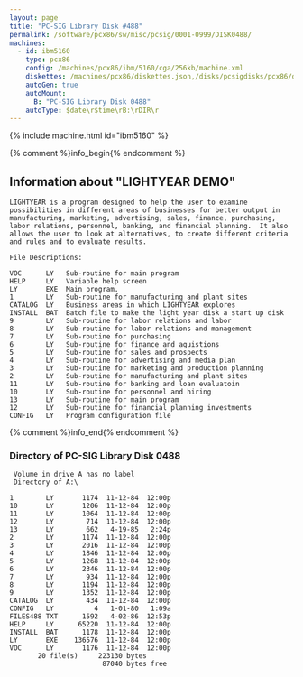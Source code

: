 ```yaml
---
layout: page
title: "PC-SIG Library Disk #488"
permalink: /software/pcx86/sw/misc/pcsig/0001-0999/DISK0488/
machines:
  - id: ibm5160
    type: pcx86
    config: /machines/pcx86/ibm/5160/cga/256kb/machine.xml
    diskettes: /machines/pcx86/diskettes.json,/disks/pcsigdisks/pcx86/diskettes.json
    autoGen: true
    autoMount:
      B: "PC-SIG Library Disk 0488"
    autoType: $date\r$time\rB:\rDIR\r
---
```


{% include machine.html id="ibm5160" %}

{% comment %}info_begin{% endcomment %}

## Information about "LIGHTYEAR DEMO"

    LIGHTYEAR is a program designed to help the user to examine
    possibilities in different areas of businesses for better output in
    manufacturing, marketing, advertising, sales, finance, purchasing,
    labor relations, personnel, banking, and financial planning.  It also
    allows the user to look at alternatives, to create different criteria
    and rules and to evaluate results.
    
    File Descriptions:
    
    VOC      LY   Sub-routine for main program
    HELP     LY   Variable help screen
    LY       EXE  Main program.
    1        LY   Sub-routine for manufacturing and plant sites
    CATALOG  LY   Business areas in which LIGHTYEAR explores
    INSTALL  BAT  Batch file to make the light year disk a start up disk
    9        LY   Sub-routine for labor relations and labor
    8        LY   Sub-routine for labor relations and management
    7        LY   Sub-routine for purchasing
    6        LY   Sub-routine for finance and aquistions
    5        LY   Sub-routine for sales and prospects
    4        LY   Sub-routine for advertising and media plan
    3        LY   Sub-routine for marketing and production planning
    2        LY   Sub-routine for manufacturing and plant sites
    11       LY   Sub-routine for banking and loan evaluatoin
    10       LY   Sub-routine for personnel and hiring
    13       LY   Sub-routine for main program
    12       LY   Sub-routine for financial planning investments
    CONFIG   LY   Program configuration file
{% comment %}info_end{% endcomment %}


### Directory of PC-SIG Library Disk 0488

     Volume in drive A has no label
     Directory of A:\

    1        LY       1174  11-12-84  12:00p
    10       LY       1206  11-12-84  12:00p
    11       LY       1064  11-12-84  12:00p
    12       LY        714  11-12-84  12:00p
    13       LY        662   4-19-85   2:24p
    2        LY       1174  11-12-84  12:00p
    3        LY       2016  11-12-84  12:00p
    4        LY       1846  11-12-84  12:00p
    5        LY       1268  11-12-84  12:00p
    6        LY       2346  11-12-84  12:00p
    7        LY        934  11-12-84  12:00p
    8        LY       1194  11-12-84  12:00p
    9        LY       1352  11-12-84  12:00p
    CATALOG  LY        434  11-12-84  12:00p
    CONFIG   LY          4   1-01-80   1:09a
    FILES488 TXT      1592   4-02-86  12:53p
    HELP     LY      65220  11-12-84  12:00p
    INSTALL  BAT      1178  11-12-84  12:00p
    LY       EXE    136576  11-12-84  12:00p
    VOC      LY       1176  11-12-84  12:00p
           20 file(s)     223130 bytes
                           87040 bytes free
